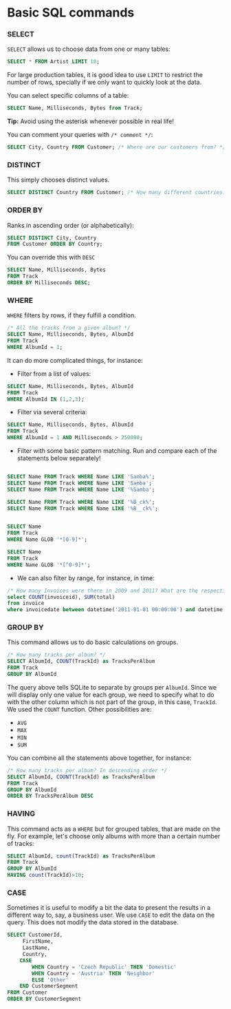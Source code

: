 # Basic SQL commands


### SELECT
 `SELECT` allows us to choose data from one or many tables:

 ```sql
SELECT * FROM Artist LIMIT 10;
```

For large production tables, it is good idea to use `LIMIT` to restrict the number of rows, specially if we only want to quickly look at the data.

You can select specific columns of a table:

```sql
SELECT Name, Milliseconds, Bytes from Track;  
```
**Tip:** Avoid using the asterisk whenever possible in real life!

You can comment your queries with `/* comment */`:

```sql
SELECT City, Country FROM Customer; /* Where are our customers from? */
```


###  DISTINCT 

This simply chooses distinct values.

```sql
SELECT DISTINCT Country FROM Customer; /* How many different countries?*/
```


### ORDER BY

Ranks in ascending order (or alphabetically):

```sql
SELECT DISTINCT City, Country 
FROM Customer ORDER BY Country;
```

You can override this with `DESC` 

```sql
SELECT Name, Milliseconds, Bytes 
FROM Track 
ORDER BY Milliseconds DESC; 
```

### WHERE

`WHERE` filters by rows, if they fulfill a condition.

```sql
/* All the tracks from a given album? */
SELECT Name, Milliseconds, Bytes, AlbumId 
FROM Track 
WHERE AlbumId = 1;
```

It can do more complicated things, for instance:

- Filter from a list of values:

```sql
SELECT Name, Milliseconds, Bytes, AlbumId 
FROM Track 
WHERE AlbumId IN (1,2,3);
```

- Filter via several criteria:
```sql
SELECT Name, Milliseconds, Bytes, AlbumId 
FROM Track 
WHERE AlbumId = 1 AND Milliseconds > 250000;
```

- Filter with some basic pattern matching. Run and compare each of the statements below separately!

```sql

SELECT Name FROM Track WHERE Name LIKE 'Samba%';
SELECT Name FROM Track WHERE Name LIKE 'Samba';
SELECT Name FROM Track WHERE Name LIKE '%Samba';

SELECT Name FROM Track WHERE Name LIKE '%B_ck%';
SELECT Name FROM Track WHERE Name LIKE '%B__ck%';


SELECT Name 
FROM Track 
WHERE Name GLOB '*[0-9]*';

SELECT Name 
FROM Track 
WHERE Name GLOB '*[^0-9]*';
```
- We can also filter by range, for instance, in time:


```sql
/* How many Invoices were there in 2009 and 2011? What are the respective total sales for each of those years? */
select COUNT(invoiceid), SUM(total)
from invoice
where invoicedate between datetime('2011-01-01 00:00:00') and datetime('2011-12-31 00:00:00');
```

### GROUP BY

This command allows us to do basic calculations on groups. 

```sql
/* How many tracks per album? */
SELECT AlbumId, COUNT(TrackId) as TracksPerAlbum
FROM Track
GROUP BY AlbumId
```

The query above tells SQLite to separate by groups per `AlbumId`. Since we will display only one value for each group, we need to specify what to do with the other column which is not part of the group, in this case, `TrackId`. We used the `COUNT` function. Other possibilities are:

- `AVG`
- `MAX`
- `MIN`
- `SUM`


You can combine all the statements above together, for instance:

```sql
/* How many tracks per album? In descending order */
SELECT AlbumId, COUNT(TrackId) as TracksPerAlbum
FROM Track
GROUP BY AlbumId
ORDER BY TracksPerAlbum DESC
```

### HAVING
This command acts as a `WHERE` but for grouped tables, that are made on the fly. For example, let's choose only albums with more than a certain number of tracks:

```sql
SELECT AlbumId, count(TrackId) as TracksPerAlbum
FROM Track
GROUP BY AlbumId
HAVING count(TrackId)>10;
```

### CASE

Sometimes it is useful to modify a bit the data to present the results in a different way to, say, a business user. We use `CASE` to edit the data on the query. This does not modify the data stored in the database.

```sql
SELECT CustomerId,
     FirstName, 
     LastName, 
     Country,
	CASE
		WHEN Country = 'Czech Republic' THEN 'Domestic'
		WHEN Country = 'Austria' THEN 'Neighbor'
		ELSE 'Other'
	END CustomerSegment
FROM Customer
ORDER BY CustomerSegment	
```


